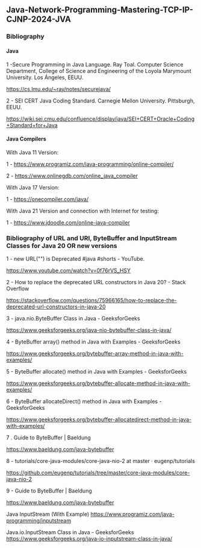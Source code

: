 ## Java-Network-Programming-Mastering-TCP-IP-CJNP-2024-JVA


### Bibliography


#### Java 

1 -Secure Programming in Java Language. Ray Toal. Computer Science Department, College of Science and Engineering of the Loyola Marymount University. Los Ángeles, EEUU.

https://cs.lmu.edu/~ray/notes/securejava/

2 - SEI CERT Java Coding Standard. Carnegie Mellon University. Pittsburgh, EEUU.

https://wiki.sei.cmu.edu/confluence/display/java/SEI+CERT+Oracle+Coding+Standard+for+Java

#### Java Compilers

With Java 11 Version:

1 - https://www.programiz.com/java-programming/online-compiler/

2 - https://www.onlinegdb.com/online_java_compiler

With Java 17 Version:

1 - https://onecompiler.com/java/

With Java 21 Version and connection with Internet for testing:

1 - https://www.jdoodle.com/online-java-compiler


### Bibliography of URL and URI, ByteBuffer and InputStream Classes for Java 20 OR new versions


1 - new URL("") is Deprecated #java #shorts - YouTube.

  https://www.youtube.com/watch?v=0f76rVS_HSY

2 - How to replace the deprecated URL constructors in Java 20? - Stack Overflow

  https://stackoverflow.com/questions/75966165/how-to-replace-the-deprecated-url-constructors-in-java-20


3 - java.nio.ByteBuffer Class in Java - GeeksforGeeks

  https://www.geeksforgeeks.org/java-nio-bytebuffer-class-in-java/

4 - ByteBuffer array() method in Java with Examples - GeeksforGeeks
  
  https://www.geeksforgeeks.org/bytebuffer-array-method-in-java-with-examples/

5 - ByteBuffer allocate() method in Java with Examples - GeeksforGeeks
  
  https://www.geeksforgeeks.org/bytebuffer-allocate-method-in-java-with-examples/

6 - ByteBuffer allocateDirect() method in Java with Examples - GeeksforGeeks
  
  https://www.geeksforgeeks.org/bytebuffer-allocatedirect-method-in-java-with-examples/

7 . Guide to ByteBuffer | Baeldung

  https://www.baeldung.com/java-bytebuffer

8 - tutorials/core-java-modules/core-java-nio-2 at master · eugenp/tutorials

  https://github.com/eugenp/tutorials/tree/master/core-java-modules/core-java-nio-2

9 - Guide to ByteBuffer | Baeldung
  
  https://www.baeldung.com/java-bytebuffer

Java InputStream (With Example)
https://www.programiz.com/java-programming/inputstream

Java.io.InputStream Class in Java - GeeksforGeeks
https://www.geeksforgeeks.org/java-io-inputstream-class-in-java/
